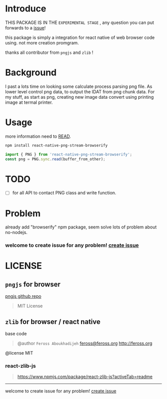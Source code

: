 # Introduce

THIS PACKAGE IS IN THE `EXPERIMENTAL STAGE` ,  any question you can put forwards to a [issue](https://github.com/weykon/react-native-png/issues)!

this package is simply a integration for react native of web browser code using. not more creation promgram.

thanks all contributor from `pngjs` and `zlib` !

# Background

I past a lots time on looking some calculate process parsing png file.
As lower level control png data, to output the IDAT from png chunk data.
For my stuff, as start as png, creating new image data convert using printing image at termal printer.

# Usage

more information need to [READ](https://github.com/flyskywhy/react-native-png-stream-browserify/blob/main/test/Usage.md).

```sh
npm install react-native-png-stream-browserify
```

```ts
import { PNG } from 'react-native-png-stream-browserify';
const png = PNG.sync.read(buffer_from_other);
```


# TODO
* [ ] for all API to contact PNG class and write function.
# Problem

already add "browserify" npm package, seem solve lots of problem about no-nodejs.

### welcome to create issue for any problem! [create issue](https://github.com/weykon/react-native-png/issues)

# LICENSE

## `pngjs` for browser

<u><a href="https://github.com/lukeapage/pngjs">pngjs github repo</a></u>

> MIT License

## `zlib` for browser / react native

   base code

> @author `Feross Aboukhadijeh` <feross@feross.org> <http://feross.org>

@license  MIT

### react-zlib-js

> https://www.npmjs.com/package/react-zlib-js?activeTab=readme

---

 welcome to create issue for any problem! [create issue](https://github.com/weykon/react-native-png/issues)
